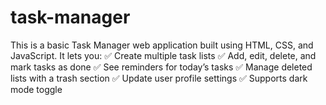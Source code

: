 # task-manager
This is a basic Task Manager web application built using HTML, CSS, and JavaScript. It lets you:  ✅ Create multiple task lists  ✅ Add, edit, delete, and mark tasks as done  ✅ See reminders for today’s tasks  ✅ Manage deleted lists with a trash section  ✅ Update user profile settings  ✅ Supports dark mode toggle
